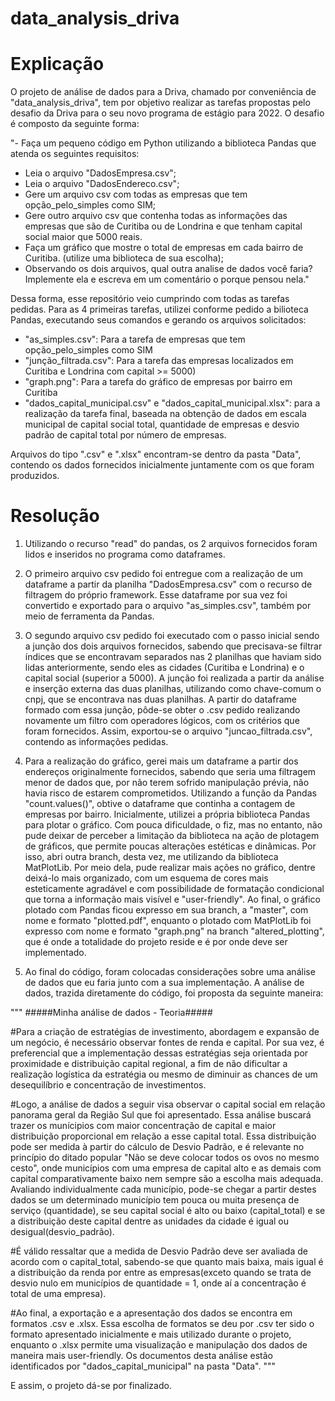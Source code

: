 # data_analysis_driva
# Explicação
O projeto de análise de dados para a Driva, chamado por conveniência de "data_analysis_driva", tem por objetivo realizar as tarefas propostas pelo desafio da Driva
para o seu novo programa de estágio para 2022. O desafio é composto da seguinte forma:

"- Faça um pequeno código em Python utilizando a biblioteca Pandas que atenda os seguintes requisitos:

* Leia o arquivo "DadosEmpresa.csv";
* Leia o arquivo "DadosEndereco.csv";
* Gere um arquivo csv com todas as empresas que tem opção_pelo_simples como SIM;
* Gere outro arquivo csv que contenha todas as informações das empresas que são de Curitiba ou de Londrina e que tenham capital social maior que 5000 reais.
* Faça um gráfico que mostre o total de empresas em cada bairro de Curitiba. (utilize uma biblioteca de sua escolha);
* Observando os dois arquivos, qual outra analise de dados você faria? Implemente ela e escreva em um comentário o porque pensou nela."

Dessa forma, esse repositório veio cumprindo com todas as tarefas pedidas. Para as 4 primeiras tarefas, utilizei conforme pedido a bilioteca Pandas, executando
seus comandos e gerando os arquivos solicitados:

- "as_simples.csv": Para a tarefa de empresas que tem opção_pelo_simples como SIM
- "junção_filtrada.csv": Para a tarefa das empresas localizados em Curitiba e Londrina com capital >= 5000)
- "graph.png": Para a tarefa do gráfico de empresas por bairro em Curitiba
- "dados_capital_municipal.csv" e "dados_capital_municipal.xlsx": para a realização da tarefa final, baseada na obtenção de dados em escala municipal de capital social total, quantidade de empresas e desvio padrão de capital total por número de empresas.

Arquivos do tipo ".csv" e ".xlsx" encontram-se dentro da pasta "Data", contendo os dados fornecidos inicialmente juntamente com os que foram produzidos.

# Resolução
1. Utilizando o recurso "read" do pandas, os 2 arquivos fornecidos foram lidos e inseridos no programa como dataframes.

2. O primeiro arquivo csv pedido foi entregue com a realização de um dataframe a partir da planilha "DadosEmpresa.csv" com o recurso de filtragem do próprio
framework. Esse dataframe por sua vez foi convertido e exportado para o arquivo "as_simples.csv", também por meio de ferramenta da Pandas.

3. O segundo arquivo csv pedido foi executado com o passo inicial sendo a junção dos dois arquivos fornecidos, sabendo que precisava-se filtrar índices que se
encontravam separados nas 2 planilhas que haviam sido lidas anteriormente, sendo eles as cidades (Curitiba e Londrina) e o capital social (superior a 5000).
A junção foi realizada a partir da análise e inserção externa das duas planilhas, utilizando como chave-comum o cnpj, que se encontrava nas duas planilhas.
A partir do dataframe formado com essa junção, pôde-se obter o .csv pedido realizando novamente um filtro com operadores lógicos, com os critérios que foram
fornecidos. Assim, exportou-se o arquivo "juncao_filtrada.csv", contendo as informações pedidas.

4. Para a realização do gráfico, gerei mais um dataframe a partir dos endereços originalmente fornecidos, sabendo que seria uma filtragem menor de dados que,
por não terem sofrido manipulação prévia, não havia risco de estarem comprometidos. Utilizando a função da Pandas "count.values()", obtive o dataframe que
continha a contagem de empresas por bairro.
Inicialmente, utilizei a própria biblioteca Pandas para plotar o gráfico. Com pouca dificuldade, o fiz, mas no entanto, não pude deixar de perceber a limitação da biblioteca na ação de plotagem de gráficos, que permite poucas alterações estéticas e dinâmicas.
Por isso, abri outra branch, desta vez, me utilizando da biblioteca MatPlotLib. Por meio dela, pude realizar mais ações no gráfico, dentre deixá-lo mais organizado, com um esquema de cores mais esteticamente agradável e com possibilidade de formatação condicional que torna a informação mais visível e "user-friendly".
Ao final, o gráfico plotado com Pandas ficou expresso em sua branch, a "master", com nome e formato "plotted.pdf", enquanto o plotado com MatPlotLib foi expresso com nome e formato "graph.png" na branch "altered_plotting", que é onde a totalidade do projeto reside e é por onde deve ser implementado.

5. Ao final do código, foram colocadas considerações sobre uma análise de dados que eu faria junto com a sua implementação. A análise de dados, trazida diretamente do código, foi proposta da seguinte maneira:

"""
#####Minha análise de dados - Teoria#####

#Para a criação de estratégias de investimento, abordagem e expansão de um negócio, é necessário observar fontes de renda
e capital. Por sua vez, é preferencial que a implementação dessas estratégias seja orientada por proximidade e distribuição
capital regional, a fim de não dificultar a realização logística da estratégia ou mesmo de diminuir as chances de um
desequilíbrio e concentração de investimentos.
 
#Logo, a análise de dados a seguir visa observar o capital social em relação panorama geral da Região Sul que foi apresentado.
Essa análise buscará trazer os munícipios com maior concentração de capital e maior distribuição proporcional em relação a esse
capital total. Essa distribuição pode ser medida à partir do cálculo de Desvio Padrão, e é relevante no princípio do ditado
popular "Não se deve colocar todos os ovos no mesmo cesto", onde municípios com uma empresa de capital alto e as demais com
capital comparativamente baixo nem sempre são a escolha mais adequada. Avaliando individualmente  cada município,
pode-se chegar a partir destes dados se um determinado município tem pouca ou muita presença de serviço (quantidade),
se seu capital social é alto ou baixo (capital_total) e se a distribuição deste capital dentre as unidades da cidade é
igual ou desigual(desvio_padrão).

#É válido ressaltar que a medida de Desvio Padrão deve ser avaliada de acordo com o capital_total, sabendo-se que
quanto mais baixa, mais igual é a distribuição da renda por entre as empresas(exceto quando se trata de desvio nulo
em municípios de quantidade = 1, onde aí a concentração é total de uma empresa).

#Ao final, a exportação e a apresentação dos dados se encontra em formatos .csv e .xlsx. Essa escolha de formatos se deu
por .csv ter sido o formato apresentado inicialmente e mais utilizado durante o projeto, enquanto o .xlsx permite uma
visualização e manipulação dos dados de maneira mais user-friendly. Os documentos desta análise estão identificados por "dados_capital_municipal"
na pasta "Data".
"""

E assim, o projeto dá-se por finalizado.
